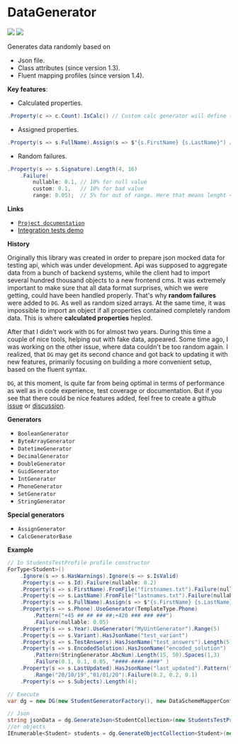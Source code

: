 # DataGenerator

[![](https://img.shields.io/nuget/v/Akov.DataGenerator)](https://www.nuget.org/packages/Akov.DataGenerator/) [![](https://img.shields.io/nuget/dt/akov.datagenerator)](https://www.nuget.org/packages/Akov.DataGenerator/)

Generates data randomly based on
* Json file.
* Class attributes (since version 1.3).
* Fluent mapping profiles (since version 1.4). 

**Key features**:
* Calculated properties.
```csharp
.Property(c => c.Count).IsCalc() // Custom calc generator will define the logic rules
```
* Assigned properties.
```csharp
.Property(s => s.FullName).Assign(s => $"{s.FirstName} {s.LastName}") // FirstName and LastName are random here
```
* Random failures.
```csharp
.Property(s => s.Signature).Length(4, 16)
    .Failure(
        nullable: 0.1, // 10% for null value
        custom: 0.1,   // 10% for bad value
        range: 0.05);  // 5% for out of range. Here that means lenght < 4 or > 16 
```


**Links**
* [`Project documentation`](https://github.com/akovanev/DataGenerator/wiki)
* [Integration tests demo](https://github.com/akovanev/DataGenerator/blob/master/Akov.DataGenerator.Demo/StudentsSampleTests/Tests/StudentServiceTests.cs)

**History**

Originally this library was created in order to prepare json mocked data for testing api, which was under development. Api was supposed to aggregate data from a bunch of backend systems, while the client had to import several hundred thousand objects to a new frontend cms. It was extremely important to make sure that all data format surprises, which we were getting, could have been handled properly. That's why **random failures** were added to `DG`. As well as random sized arrays. At the same time, it was impossible to import an object if all properties contained completely random data. This is where **calculated properties** hepled. 

After that I didn't work with `DG` for almost two years. During this time a couple of nice tools, helping out with fake data, appeared. Some time ago, I was working on the other issue, where data couldn't be too random again. I realized, that `DG` may get its second chance and got back to updating it with new features, primarily focusing on building a more convenient setup, based on the fluent syntax.

`DG`, at this moment, is quite far from being optimal in terms of performance as well as in code experience, test coverage or documentation. But if you see that there could be nice features added, feel free to create a github [issue](https://github.com/akovanev/DataGenerator/issues) or [discussion](https://github.com/akovanev/DataGenerator/discussions). 

**Generators**
* `BooleanGenerator`
* `ByteArrayGenerator`
* `DatetimeGenerator`
* `DecimalGenerator`
* `DoubleGenerator`
* `GuidGenerator`
* `IntGenerator`
* `PhoneGenerator`
* `SetGenerator`
* `StringGenerator`

**Special generators**
* `AssignGenerator`
* `CalcGeneratorBase`

**Example**
```csharp
// In StudentsTestProfile profile constructor
ForType<Student>()
    .Ignore(s => s.HasWarnings).Ignore(s => s.IsValid)
    .Property(s => s.Id).Failure(nullable: 0.2)
    .Property(s => s.FirstName).FromFile("firstnames.txt").Failure(nullable: 0.1)
    .Property(s => s.LastName).FromFile("lastnames.txt").Failure(nullable: 0.1)
    .Property(s => s.FullName).Assign(s => $"{s.FirstName} {s.LastName}")
    .Property(s => s.Phone).UseGenerator(TemplateType.Phone)
        .Pattern("+45 ## ## ## ##;+420 ### ### ###")
        .Failure(nullable: 0.05)
    .Property(s => s.Year).UseGenerator("MyUintGenerator").Range(5)
    .Property(s => s.Variant).HasJsonName("test_variant")
    .Property(s => s.TestAnswers).HasJsonName("test_answers").Length(5).Range(1, 5)
    .Property(s => s.EncodedSolution).HasJsonName("encoded_solution")
        .Pattern(StringGenerator.AbcNum).Length(15, 50).Spaces(1,3)
        .Failure(0.1, 0.1, 0.05, "####-####-####" )
    .Property(s => s.LastUpdated).HasJsonName("last_updated").Pattern("dd/MM/yy")
        .Range("20/10/19","01/01/20").Failure(0.2, 0.2, 0.1)
    .Property(s => s.Subjects).Length(4);

// Execute 
var dg = new DG(new StudentGeneratorFactory(), new DataSchemeMapperConfig { UseCamelCase = true }); 

// Json
string jsonData = dg.GenerateJson<StudentCollection>(new StudentsTestProfile());
//or objects
IEnumerable<Student> students = dg.GenerateObjectCollection<Student>(new StudentsTestProfile(), 100); 

```

